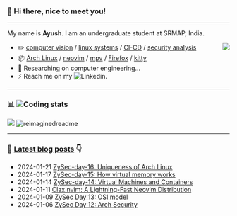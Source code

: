 ### 👋 Hi there, nice to meet you!
---
My name is **Ayush**<!-- the bold part is the origin of my ID -->. I am an undergraduate student at SRMAP, India.


  <img src="https://discord-readme-badge.vercel.app/api?id=1031196479337013338" align='right' /> 

  
-   :pencil2: [computer vision](https://www.ibm.com/topics/computer-vision) / [linux systems](https://en.wikipedia.org/wiki/Linux) / [CI-CD](https://en.wikipedia.org/wiki/CI/CD) / [security analysis](https://en.wikipedia.org/wiki/Computer_security)
-   :package: [Arch Linux](https://wiki.archlinux.org/title/Arch_Linux) / [neovim](https://neovim.io/) / [mpv](https://mpv.io/) / [Firefox](https://www.mozilla.org/firefox/) / [kitty](https://github.com/kovidgoyal/kitty)
-   :seedling: Researching on computer engineering...
-   ⚡ Reach me on my ![Linkedin](https://in.linkedin.com/in/ayush-dutta-422a08289).

---

### :bar_chart: ![Coding stats](https://profile-summary-for-github.com/user/spirizeon)
<img src="https://www.codewars.com/users/Spirizeon/badges/large" />
<img src="https://myreadme.vercel.app/api/embed/spirizeon?panels=userstatistics,toprepositories,toplanguages,commitgraph" alt="reimaginedreadme" />

---

### :pencil: [Latest blog posts](https://berzi.hashnode.dev) 👇
<!--START_SECTION:blog-posts-->
-   2024-01-21 [ZySec-day-16: Uniqueness of Arch Linux](https://berzi.hashnode.dev/zysec-day-16)
-   2024-01-17 [ZySec-day-15: How virtual memory works](https://berzi.hashnode.dev/zysec-day-15)
-   2024-01-14 [ZySec-day-14: Virtual Machines and Containers](https://berzi.hashnode.dev/zysec-day-14)
-   2024-01-11 [Clax.nvim: A Lightning-Fast Neovim Distribution](https://berzi.hashnode.dev/claxnvim-a-lightning-fast-neovim-distribution)
-   2024-01-09 [ZySec Day 13: OSI model](https://berzi.hashnode.dev/zysec-day-13)
-   2024-01-06 [ZySec Day 12: Arch Security](https://berzi.hashnode.dev/zysec-day-12)
<!--END_SECTION:blog-posts-->
